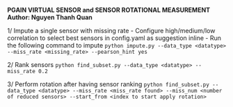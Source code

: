 **PGAIN VIRTUAL SENSOR and SENSOR ROTATIONAL MEASUREMENT**
**Author: Nguyen Thanh Quan**

1/ Impute a single sensor with missing rate
    - Configure high/medium/low correlation to select best sensors in config.yaml as suggestion inline
    - Run the following command to impute
    `python impute.py --data_type <datatype> --miss_rate <missing_rate> --pearson_hint yes`

2/ Rank sensors
    `python find_subset.py --data_type <datatype> --miss_rate 0.2`

3/ Perform rotation after having sensor ranking
    `python find_subset.py --data_type <datatype> --miss_rate <miss_rate found> --miss_num <number of reduced sensors> --start_from <index to start apply rotation>`